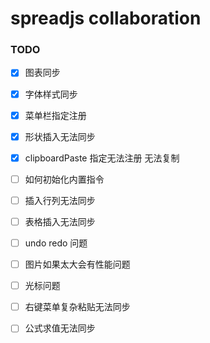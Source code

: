 # spreadjs collaboration



### TODO

* [x] 图表同步  
* [x] 字体样式同步 
* [x] 菜单栏指定注册 
* [x] 形状插入无法同步  
* [x] clipboardPaste 指定无法注册 无法复制   
* [ ] 如何初始化内置指令
* [ ] 插入行列无法同步  
* [ ] 表格插入无法同步  
* [ ] undo redo 问题  
* [ ] 图片如果太大会有性能问题
* [ ] 光标问题
* [ ] 右键菜单复杂粘贴无法同步
* [ ] 公式求值无法同步





